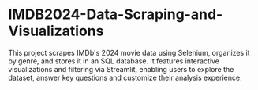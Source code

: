 # IMDB2024-Data-Scraping-and-Visualizations
This project scrapes IMDb's 2024 movie data using Selenium, organizes it by genre, and stores it in an SQL database. It features interactive visualizations and filtering via Streamlit, enabling users to explore the dataset, answer key questions and customize their analysis experience.
